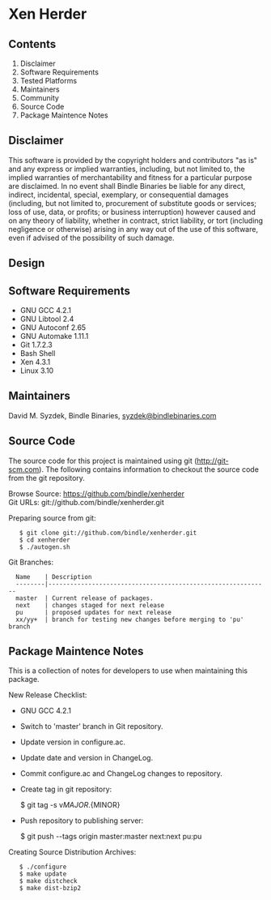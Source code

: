 
Xen Herder
==========


Contents
--------

   1. Disclaimer
   2. Software Requirements
   3. Tested Platforms
   4. Maintainers
   5. Community
   6. Source Code
   7. Package Maintence Notes


Disclaimer
----------

   This software is provided by the copyright holders and contributors "as
   is" and any express or implied warranties, including, but not limited to,
   the implied warranties of merchantability and fitness for a particular
   purpose are disclaimed. In no event shall Bindle Binaries be liable for
   any direct, indirect, incidental, special, exemplary, or consequential
   damages (including, but not limited to, procurement of substitute goods or
   services; loss of use, data, or profits; or business interruption) however
   caused and on any theory of liability, whether in contract, strict
   liability, or tort (including negligence or otherwise) arising in any way
   out of the use of this software, even if advised of the possibility of
   such damage.


Design
------


Software Requirements
---------------------

   * GNU GCC 4.2.1
   * GNU Libtool 2.4
   * GNU Autoconf 2.65
   * GNU Automake 1.11.1
   * Git 1.7.2.3
   * Bash Shell
   * Xen 4.3.1
   * Linux 3.10


Maintainers
-----------

   David M. Syzdek,
   Bindle Binaries,
   syzdek@bindlebinaries.com


Source Code
-----------

   The source code for this project is maintained using git
   (http://git-scm.com).  The following contains information to checkout the
   source code from the git repository.

   Browse Source:   https://github.com/bindle/xenherder  
   Git URLs:        git://github.com/bindle/xenherder.git  

   Preparing source from git:

       $ git clone git://github.com/bindle/xenherder.git
       $ cd xenherder
       $ ./autogen.sh

   Git Branches:

      Name    | Description  
      --------|-------------------------------------------------------------  
      master  | Current release of packages.  
      next    | changes staged for next release  
      pu      | proposed updates for next release  
      xx/yy+  | branch for testing new changes before merging to 'pu' branch  


Package Maintence Notes
-----------------------

   This is a collection of notes for developers to use when maintaining this
   package.

   New Release Checklist:

   * GNU GCC 4.2.1
   * Switch to 'master' branch in Git repository.
   * Update version in configure.ac.
   * Update date and version in ChangeLog.
   * Commit configure.ac and ChangeLog changes to repository.
   * Create tag in git repository:

      $ git tag -s v${MAJOR}.${MINOR}

   * Push repository to publishing server:

      $ git push --tags origin master:master next:next pu:pu

   Creating Source Distribution Archives:

       $ ./configure
       $ make update
       $ make distcheck
       $ make dist-bzip2

